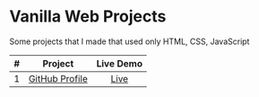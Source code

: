 # Vanilla Web Projects

Some projects that I made that used only HTML, CSS, JavaScript

| # | Project | Live Demo |
|:-----:|:--------:|:-----------:|
| 1 | [GitHub Profile](./GitHub-profile/) | [Live](https://sagarmittal1.github.io/vanilla-web-projects/GitHub-profile/) |


